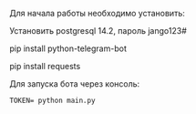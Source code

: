 Для начала работы необходимо установить:

Установить postgresql 14.2, пароль jango123#

pip install python-telegram-bot

pip install requests

Для запуска бота через консоль:
```
TOKEN= python main.py
```